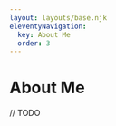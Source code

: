 ```yaml
---
layout: layouts/base.njk
eleventyNavigation:
  key: About Me
  order: 3
---
```

# About Me

// TODO
